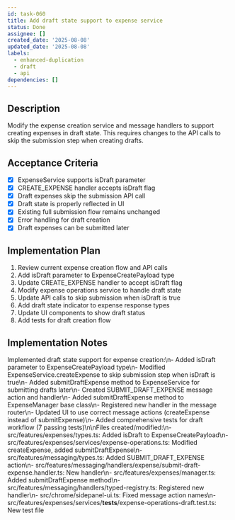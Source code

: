 ```yaml
---
id: task-060
title: Add draft state support to expense service
status: Done
assignee: []
created_date: '2025-08-08'
updated_date: '2025-08-08'
labels:
  - enhanced-duplication
  - draft
  - api
dependencies: []
---
```


## Description

Modify the expense creation service and message handlers to support creating expenses in draft state. This requires changes to the API calls to skip the submission step when creating drafts.

## Acceptance Criteria

- [x] ExpenseService supports isDraft parameter
- [x] CREATE_EXPENSE handler accepts isDraft flag
- [x] Draft expenses skip the submission API call
- [x] Draft state is properly reflected in UI
- [x] Existing full submission flow remains unchanged
- [x] Error handling for draft creation
- [x] Draft expenses can be submitted later

## Implementation Plan

1. Review current expense creation flow and API calls
2. Add isDraft parameter to ExpenseCreatePayload type
3. Update CREATE_EXPENSE handler to accept isDraft flag
4. Modify expense operations service to handle draft state
5. Update API calls to skip submission when isDraft is true
6. Add draft state indicator to expense response types
7. Update UI components to show draft status
8. Add tests for draft creation flow

## Implementation Notes

Implemented draft state support for expense creation:\n- Added isDraft parameter to ExpenseCreatePayload type\n- Modified ExpenseService.createExpense to skip submission step when isDraft is true\n- Added submitDraftExpense method to ExpenseService for submitting drafts later\n- Created SUBMIT_DRAFT_EXPENSE message action and handler\n- Added submitDraftExpense method to ExpenseManager base class\n- Registered new handler in the message router\n- Updated UI to use correct message actions (createExpense instead of submitExpense)\n- Added comprehensive tests for draft workflow (7 passing tests)\n\nFiles created/modified:\n- src/features/expenses/types.ts: Added isDraft to ExpenseCreatePayload\n- src/features/expenses/services/expense-operations.ts: Modified createExpense, added submitDraftExpense\n- src/features/messaging/types.ts: Added SUBMIT_DRAFT_EXPENSE action\n- src/features/messaging/handlers/expense/submit-draft-expense.handler.ts: New handler\n- src/features/expenses/manager.ts: Added submitDraftExpense method\n- src/features/messaging/handlers/typed-registry.ts: Registered new handler\n- src/chrome/sidepanel-ui.ts: Fixed message action names\n- src/features/expenses/services/__tests__/expense-operations-draft.test.ts: New test file
